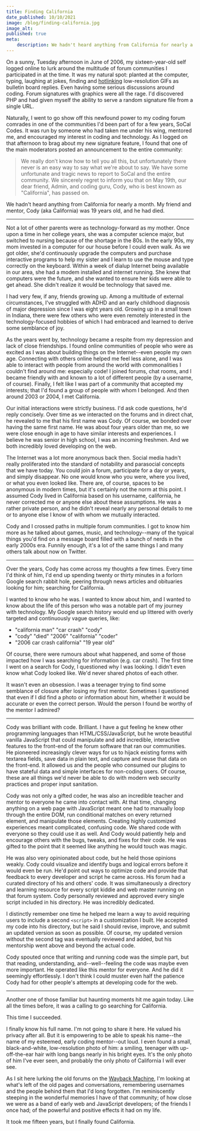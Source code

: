```yaml
---
title: Finding California
date_published: 10/10/2021
image: /blog/finding-california.jpg
image_alt: 
published: true
meta:
    description: We hadn't heard anything from California for nearly a month. My friend and mentor was 19 years old, and he had died.
---
```

On a sunny, Tuesday afternoon in June of 2006, my sixteen-year-old self logged online to lurk around the multitude of forum communities I participated in at the time. It was my natural spot: planted at the computer, typing, laughing at jokes, finding and [hotlinking](https://en.wikipedia.org/wiki/Inline_linking) low-resolution GIFs as bulletin board replies. Even having some serious discussions around coding. Forum signatures with graphics were all the rage. I'd discovered PHP and had given myself the ability to serve a random signature file from a single URL.

Naturally, I went to go show off this newfound power to my coding forum comrades in one of the communities I'd been part of for a few years, SoCal Codes. It was run by someone who had taken me under his wing, mentored me, and encouraged my interest in coding and technology. As I logged on that afternoon to brag about my new signature feature, I found that one of the main moderators posted an announcement to the entire community:

> We really don’t know how to tell you all this, but unfortunately there never is an easy way to say what we're about to say.  We have some unfortunate and tragic news to report to SoCal and the entire community. We sincerely regret to inform you that on May 19th, our dear friend, Admin, and coding guru, Cody, who is best known as "California", has passed on.

We hadn't heard anything from California for nearly a month. My friend and mentor, Cody (aka California) was 19 years old, and he had died.

---

Not a lot of other parents were as technology-forward as my mother. Once upon a time in her college years, she was a computer science major, but switched to nursing because of the shortage in the 80s. In the early 90s, my mom invested in a computer for our house before I could even walk. As we got older, she'd continuously upgrade the computers and purchase interactive programs to help my sister and I learn to use the mouse and type correctly on the keyboard. Within a week of dialup Internet being available in our area, she had a modem installed and internet running. She knew that computers were the future, and she wanted to ensure her kids were able to get ahead. She didn't realize it would be technology that saved me.

I had very few, if any, friends growing up. Among a multitude of external circumstances, I've struggled with ADHD and an early childhood diagnosis of major depression since I was eight years old. Growing up in a small town in Indiana, there were few others who were even remotely interested in the technology-focused hobbies of which I had embraced and learned to derive some semblance of joy.

As the years went by, technology became a respite from my depression and lack of close friendships. I found online communities of people who were as excited as I was about building things on the Internet--even people my own age. Connecting with others online helped me feel less alone, and I was able to interact with people from around the world with commonalities I couldn't find around me: especially code! I joined forums, chat rooms, and I became friendly with and known to a lot of different people (by a username, of course). Finally, I felt like I was part of a community that accepted my interests; that I'd found a group of people with whom I belonged. And then around 2003 or 2004, I met California.

Our initial interactions were strictly business. I'd ask code questions, he'd reply concisely. Over time as we interacted on the forums and in direct chat, he revealed to me that his first name was Cody. Of course, we bonded over having the same first name. He was about four years older than me, so we were close enough in age to have similar interests and experiences. I believe he was senior in high school, I was an incoming freshmen. And we both incredibly loved developing on the web.

The Internet was a lot more anonymous back then. Social media hadn't really proliferated into the standard of notability and parasocial concepts that we have today. You could join a forum, participate for a day or years, and simply disappear. No one would know who you were, where you lived, or what you even looked like. There are, of course, spaces to be anonymous in modern times, but it's certainly not the norm at this point. I assumed Cody lived in California based on his username, california, he never corrected me or anyone else about these assumptions. He was a rather private person, and he didn't reveal nearly any personal details to me or to anyone else I know of with whom we mutually interacted.

Cody and I crossed paths in multiple forum communities. I got to know him more as he talked about games, music, and technology--many of the typical things you'd find on a message board filled with a bunch of nerds in the early 2000s era. Funnily enough, it's a lot of the same things I and many others talk about now on Twitter.

---

Over the years, Cody has come across my thoughts a few times. Every time I'd think of him, I'd end up spending twenty or thirty minutes in a forlorn Google search rabbit hole, peering through news articles and obituaries looking for him; searching for California.

I wanted to know who he was. I wanted to know about him, and I wanted to know about the life of this person who was a notable part of my journey with technology. My Google search history would end up littered with overly targeted and continuously vague queries, like:

- "california man" "car crash" "cody"
- "cody" "died" "2006" "california" "coder"
- "2006 car crash california" "19 year old"

Of course, there were rumours about what happened, and some of those impacted how I was searching for information (e.g. car crash). The first time I went on a search for Cody, I questioned why I was looking. I didn't even know what Cody looked like. We'd never shared photos of each other.

It wasn't even an obsession. I was a teenager trying to find some semblance of closure after losing my first mentor. Sometimes I questioned that even if I did find a photo or information about him, whether it would be accurate or even the correct person. Would the person I found be worthy of the mentor I admired?

---

Cody was brilliant with code. Brilliant. I have a gut feeling he knew other programming languages than HTML/CSS/JavaScript, but he wrote beautiful vanilla JavaScript that could manipulate and add incredible, interactive features to the front-end of the forum software that ran our communities. He pioneered increasingly clever ways for us to hijack existing forms with textarea fields, save data in plain text, and capture and reuse that data on the front-end. It allowed us and the people who consumed our plugins to have stateful data and simple interfaces for non-coding users. Of course, these are all things we'd never be able to do with modern web security practices and proper input sanitation.

Cody was not only a gifted coder, he was also an incredible teacher and mentor to everyone he came into contact with. At that time, changing anything on a web page with JavaScript meant one had to manually loop through the entire DOM, run conditional matches on every returned element, and manipulate those elements. Creating highly customized experiences meant complicated, confusing code. We shared code with everyone so they could use it as well. And Cody would patiently help and encourage others with the bugs, tweaks, and fixes for their code. He was gifted to the point that it seemed like anything he would touch was magic.

He was also very opinionated about code, but he held those opinions weakly. Cody could visualize and identify bugs and logical errors before it would even be run. He'd point out ways to optimize code and provide that feedback to every developer and script he came across. His forum had a curated directory of his and others' code. It was simultaneously a directory and learning resource for every script kiddie and web master running on that forum system. Cody personally reviewed and approved every single script included in his directory. He was incredibly dedicated.

I distinctly remember one time he helped me learn a way to avoid requiring users to include a second `<script>` in a customization I built. He accepted my code into his directory, but he said I should revise, improve, and submit an updated version as soon as possible. Of course, my updated version without the second tag was eventually reviewed and added, but his mentorship went above and beyond the actual code.

Cody spouted once that writing and running code was the simple part, but that reading, understanding, and--well--feeling the code was maybe even more important. He operated like this mentor for everyone. And he did it seemingly effortlessly. I don't think I could muster even half the patience Cody had for other people's attempts at developing code for the web.

---

Another one of those familiar but haunting moments hit me again today. Like all the times before, it was a calling to go searching for California.

This time I succeeded.

I finally know his full name. I'm not going to share it here. He valued his privacy after all. But it is empowering to be able to speak his name--the name of my esteemed, early coding mentor--out loud. I even found a small, black-and-white, low-resolution photo of him: a smiling, teenager with up-off-the-ear hair with long bangs nearly in his bright eyes. It's the only photo of him I've ever seen, and probably the only photo of California I will ever see.

As I sit here lurking the old forums on the [Wayback Machine](https://web.archive.org/), I'm looking at what's left of the old pages and conversations, remembering usernames and the people behind them that I'd long forgotten. I'm reminiscently steeping in the wonderful memories I have of that community; of how close we were as a band of early web and JavaScript developers; of the friends I once had; of the powerful and positive effects it had on my life.

It took me fifteen years, but I finally found California.
